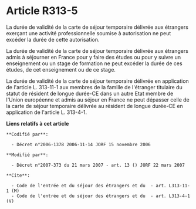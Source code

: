 # Article R313-5

La durée de validité de la carte de séjour temporaire délivrée aux étrangers exerçant une activité professionnelle soumise à
autorisation ne peut excéder la durée de cette autorisation.

La durée de validité de la carte de séjour temporaire délivrée aux étrangers admis à séjourner en France pour y faire des
études ou pour y suivre un enseignement ou un stage de formation ne peut excéder la durée de ces études, de cet enseignement
ou de ce stage.

La durée de validité de la carte de séjour temporaire délivrée en application de l'article L. 313-11-1 aux membres de la
famille de l'étranger titulaire du statut de résident de longue durée-CE dans un autre Etat membre de l'Union européenne et
admis au séjour en France ne peut dépasser celle de la carte de séjour temporaire délivrée au résident de longue durée-CE en
application de l'article L. 313-4-1.

**Liens relatifs à cet article**

	**Codifié par**:

	  - Décret n°2006-1378 2006-11-14 JORF 15 novembre 2006

	**Modifié par**:

	  - Décret n°2007-373 du 21 mars 2007 - art. 13 () JORF 22 mars 2007

	**Cite**:

	  - Code de l'entrée et du séjour des étrangers et du  - art. L313-11-1 (M)
	  - Code de l'entrée et du séjour des étrangers et du  - art. L313-4-1 (V)
